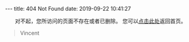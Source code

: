 \---
title: 404 Not Found
date: 2019-09-22 10:41:27


<center>
对不起，您所访问的页面不存在或者已删除。
您可以<a href="https://blog.nightteam.cn>">点击此处</a>返回首页。
</center>

<blockquote class="blockquote-center">
    Vincent
</blockquote>

